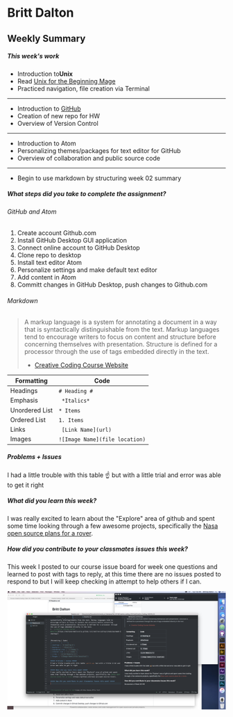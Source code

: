 # Britt Dalton #

## Weekly Summary ##

##### This week's work #####

* Introduction to**Unix**
* Read [Unix for the Beginning Mage](http://unixmages.com/ufbm.pdf)
* Practiced navigation, file creation via Terminal
---
* Introduction to [GitHub](https://github.com)
* Creation of new repo for HW
* Overview of Version Control
---
* Introduction to Atom
* Personalizing themes/packages for text editor for GitHub
* Overview of collaboration and public source code
---
* Begin to use markdown by structuring week 02 summary


##### What steps did you take to complete the assignment? #####

###### GitHub and Atom ######
1. Create account Github.com
2. Install GitHub Desktop GUI application
3. Connect online account to GitHub Desktop
3. Clone repo to desktop
4. Install text editor Atom
5. Personalize settings and make default text editor
6. Add content in Atom
7. Committ changes in GitHub Desktop, push changes to Github.com


###### Markdown ######
>A markup language is a system for annotating a document in a way that is syntactically distinguishable from the text. Markup languages tend to encourage writers to focus on content and structure before concerning themselves with presentation. Structure is defined for a processor through the use of tags embedded directly in the text.
> - [Creative Coding Course Website](https://montana-media-arts.github.io/creative-coding-1/modules/week-2/markup/)


|Formatting | Code|
|---------- | -----|
| Headings | `# Heading #`|
| Emphasis | ` *Italics*`|
| Unordered List | ` * Items `|
| Ordered List | ` 1. Items `|
| Links | ` [Link Name](url)`|
| Images | `![Image Name](file location)`|

##### Problems + Issues #####
I had a little trouble with this table :point_up: but with a little trial and error was able to get it right

##### What did you learn this week? #####
I was really excited to learn about the "Explore" area of github and spent some time looking through a few awesome projects, specifically the [Nasa open source plans for a rover](https://github.com/nasa-jpl/open-source-rover).

##### How did you contribute to your classmates issues this week? #####
This week I posted to our course issue board for week one questions and learned to post with tags to reply, at this time there are no issues posted to respond to but I will keep checking in attempt to help others if I can.


![Screenshot of Week 02 HW](/HW_02/week_02_screenshot.png)

